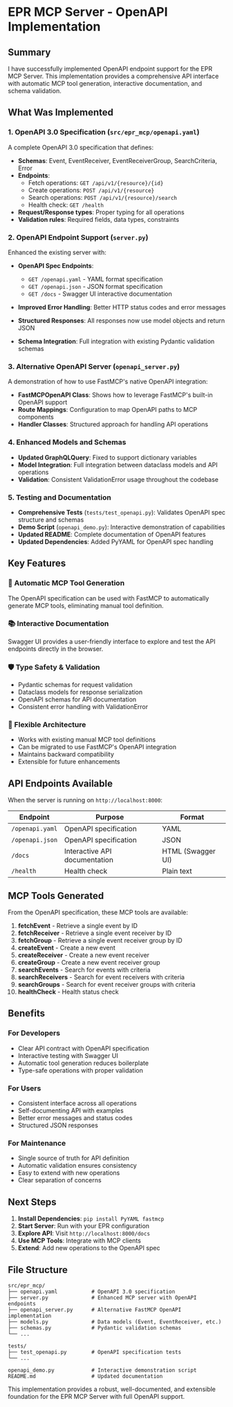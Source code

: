# EPR MCP Server - OpenAPI Implementation

## Summary

I have successfully implemented OpenAPI endpoint support for the EPR MCP Server. This implementation provides a comprehensive API interface with automatic MCP tool generation, interactive documentation, and schema validation.

## What Was Implemented

### 1. OpenAPI 3.0 Specification (`src/epr_mcp/openapi.yaml`)

A complete OpenAPI 3.0 specification that defines:

- **Schemas**: Event, EventReceiver, EventReceiverGroup, SearchCriteria, Error
- **Endpoints**: 
  - Fetch operations: `GET /api/v1/{resource}/{id}`
  - Create operations: `POST /api/v1/{resource}`
  - Search operations: `POST /api/v1/{resource}/search`
  - Health check: `GET /health`
- **Request/Response types**: Proper typing for all operations
- **Validation rules**: Required fields, data types, constraints

### 2. OpenAPI Endpoint Support (`server.py`)

Enhanced the existing server with:

- **OpenAPI Spec Endpoints**:
  - `GET /openapi.yaml` - YAML format specification
  - `GET /openapi.json` - JSON format specification
  - `GET /docs` - Swagger UI interactive documentation

- **Improved Error Handling**: Better HTTP status codes and error messages
- **Structured Responses**: All responses now use model objects and return JSON
- **Schema Integration**: Full integration with existing Pydantic validation schemas

### 3. Alternative OpenAPI Server (`openapi_server.py`)

A demonstration of how to use FastMCP's native OpenAPI integration:

- **FastMCPOpenAPI Class**: Shows how to leverage FastMCP's built-in OpenAPI support
- **Route Mappings**: Configuration to map OpenAPI paths to MCP components
- **Handler Classes**: Structured approach for handling API operations

### 4. Enhanced Models and Schemas

- **Updated GraphQLQuery**: Fixed to support dictionary variables
- **Model Integration**: Full integration between dataclass models and API operations  
- **Validation**: Consistent ValidationError usage throughout the codebase

### 5. Testing and Documentation

- **Comprehensive Tests** (`tests/test_openapi.py`): Validates OpenAPI spec structure and schemas
- **Demo Script** (`openapi_demo.py`): Interactive demonstration of capabilities
- **Updated README**: Complete documentation of OpenAPI features
- **Updated Dependencies**: Added PyYAML for OpenAPI spec handling

## Key Features

### 🔄 Automatic MCP Tool Generation
The OpenAPI specification can be used with FastMCP to automatically generate MCP tools, eliminating manual tool definition.

### 📚 Interactive Documentation  
Swagger UI provides a user-friendly interface to explore and test the API endpoints directly in the browser.

### 🛡️ Type Safety & Validation
- Pydantic schemas for request validation
- Dataclass models for response serialization
- OpenAPI schemas for API documentation
- Consistent error handling with ValidationError

### 🔌 Flexible Architecture
- Works with existing manual MCP tool definitions
- Can be migrated to use FastMCP's OpenAPI integration
- Maintains backward compatibility
- Extensible for future enhancements

## API Endpoints Available

When the server is running on `http://localhost:8000`:

| Endpoint | Purpose | Format |
|----------|---------|--------|
| `/openapi.yaml` | OpenAPI specification | YAML |
| `/openapi.json` | OpenAPI specification | JSON |
| `/docs` | Interactive API documentation | HTML (Swagger UI) |
| `/health` | Health check | Plain text |

## MCP Tools Generated

From the OpenAPI specification, these MCP tools are available:

1. **fetchEvent** - Retrieve a single event by ID
2. **fetchReceiver** - Retrieve a single event receiver by ID
3. **fetchGroup** - Retrieve a single event receiver group by ID
4. **createEvent** - Create a new event
5. **createReceiver** - Create a new event receiver
6. **createGroup** - Create a new event receiver group
7. **searchEvents** - Search for events with criteria
8. **searchReceivers** - Search for event receivers with criteria  
9. **searchGroups** - Search for event receiver groups with criteria
10. **healthCheck** - Health status check

## Benefits

### For Developers
- Clear API contract with OpenAPI specification
- Interactive testing with Swagger UI
- Automatic tool generation reduces boilerplate
- Type-safe operations with proper validation

### For Users
- Consistent interface across all operations
- Self-documenting API with examples
- Better error messages and status codes
- Structured JSON responses

### For Maintenance
- Single source of truth for API definition
- Automatic validation ensures consistency
- Easy to extend with new operations
- Clear separation of concerns

## Next Steps

1. **Install Dependencies**: `pip install PyYAML fastmcp`
2. **Start Server**: Run with your EPR configuration
3. **Explore API**: Visit `http://localhost:8000/docs`
4. **Use MCP Tools**: Integrate with MCP clients
5. **Extend**: Add new operations to the OpenAPI spec

## File Structure

```
src/epr_mcp/
├── openapi.yaml           # OpenAPI 3.0 specification
├── server.py              # Enhanced MCP server with OpenAPI endpoints  
├── openapi_server.py      # Alternative FastMCP OpenAPI implementation
├── models.py              # Data models (Event, EventReceiver, etc.)
├── schemas.py             # Pydantic validation schemas
└── ...

tests/
├── test_openapi.py        # OpenAPI specification tests
└── ...

openapi_demo.py            # Interactive demonstration script
README.md                  # Updated documentation
```

This implementation provides a robust, well-documented, and extensible foundation for the EPR MCP Server with full OpenAPI support.